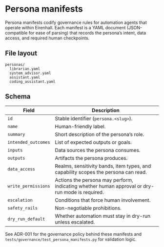 # Persona manifests

Persona manifests codify governance rules for automation agents that operate
within Eirenhall. Each manifest is a YAML document (JSON-compatible for ease of
parsing) that records the persona’s intent, data access, and required human
checkpoints.

## File layout

```
personas/
  librarian.yaml
  system_advisor.yaml
  assistant.yaml
  coding_assistant.yaml
```

## Schema

| Field | Description |
| --- | --- |
| `id` | Stable identifier (`persona.<slug>`). |
| `name` | Human-friendly label. |
| `summary` | Short description of the persona’s role. |
| `intended_outcomes` | List of expected outputs or goals. |
| `inputs` | Data sources the persona consumes. |
| `outputs` | Artifacts the persona produces. |
| `data_access` | Realms, sensitivity bands, item types, and capability scopes the persona can read. |
| `write_permissions` | Actions the persona may perform, indicating whether human approval or dry-run mode is required. |
| `escalation` | Conditions that force human involvement. |
| `safety_rails` | Non-negotiable prohibitions. |
| `dry_run_default` | Whether automation must stay in dry-run unless escalated. |

See ADR-001 for the governance policy behind these manifests and
`tests/governance/test_persona_manifests.py` for validation logic.

